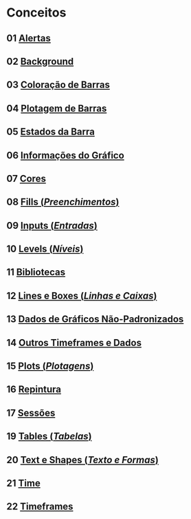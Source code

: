 
# Conceitos

## 01 [Alertas](./05_01_alertas.md)

## 02 [Background](./05_02_background.md)

## 03 [Coloração de Barras](./05_03_coloracao_de_barras.md)

## 04 [Plotagem de Barras](./05_04_plotagem_de_barras.md)

## 05 [Estados da Barra](./05_05_estados_da_barra.md)

## 06 [Informações do Gráfico](./05_06_informacoes_do_grafico.md)

## 07 [Cores](./05_07_cores.md)

## 08 [Fills (_Preenchimentos_)](./05_08_fills.md)

## 09 [Inputs (_Entradas_)](./05_09_inputs.md)

## 10 [Levels (_Níveis_)](./05_10_levels.md)

## 11 [Bibliotecas](./05_11_libraries.md)

## 12 [Lines e Boxes (_Linhas e Caixas_)](./05_12_lines_e_boxes.md)

## 13 [Dados de Gráficos Não-Padronizados](./05_13_dados_de_graficos_nao_padronizados.md)

## 14 [Outros Timeframes e Dados](./05_14_outros_timeframes_e_dados.md)

## 15 [Plots (_Plotagens_)](./05_15_plots.md)

## 16 [Repintura](./05_16_repintura.md)

## 17 [Sessões](./05_17_sessoes.md)

## 19 [Tables (_Tabelas_)](./05_19_tables.md)

## 20 [Text e Shapes (_Texto e Formas_)](./05_20_text_e_shapes.md)

## 21 [Time](./05_21_time.md)

## 22 [Timeframes](./05_22_timeframes.md)
